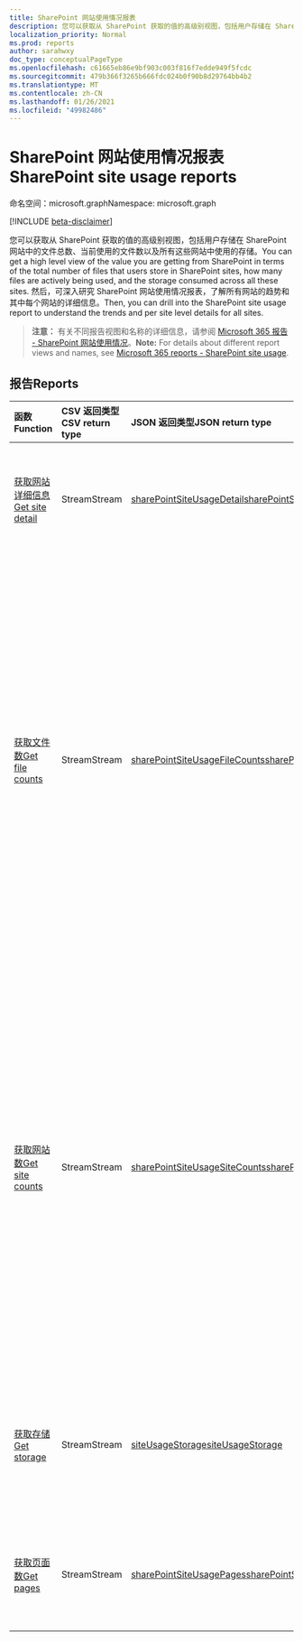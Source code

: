 ```yaml
---
title: SharePoint 网站使用情况报表
description: 您可以获取从 SharePoint 获取的值的高级别视图，包括用户存储在 SharePoint 网站中的文件总数、当前使用的文件数以及所有这些网站中使用的存储。 然后，可深入研究 SharePoint 网站使用情况报表，了解所有网站的趋势和其中每个网站的详细信息。
localization_priority: Normal
ms.prod: reports
author: sarahwxy
doc_type: conceptualPageType
ms.openlocfilehash: c61665eb86e9bf903c003f816f7edde949f5fcdc
ms.sourcegitcommit: 479b366f3265b666fdc024b0f90b8d29764bb4b2
ms.translationtype: MT
ms.contentlocale: zh-CN
ms.lasthandoff: 01/26/2021
ms.locfileid: "49982486"
---
```

# <a name="sharepoint-site-usage-reports"></a><span data-ttu-id="9bc5a-104">SharePoint 网站使用情况报表</span><span class="sxs-lookup"><span data-stu-id="9bc5a-104">SharePoint site usage reports</span></span>

<span data-ttu-id="9bc5a-105">命名空间：microsoft.graph</span><span class="sxs-lookup"><span data-stu-id="9bc5a-105">Namespace: microsoft.graph</span></span>

[!INCLUDE [beta-disclaimer](../../includes/beta-disclaimer.md)]

<span data-ttu-id="9bc5a-106">您可以获取从 SharePoint 获取的值的高级别视图，包括用户存储在 SharePoint 网站中的文件总数、当前使用的文件数以及所有这些网站中使用的存储。</span><span class="sxs-lookup"><span data-stu-id="9bc5a-106">You can get a high level view of the value you are getting from SharePoint in terms of the total number of files that users store in SharePoint sites, how many files are actively being used, and the storage consumed across all these sites.</span></span> <span data-ttu-id="9bc5a-107">然后，可深入研究 SharePoint 网站使用情况报表，了解所有网站的趋势和其中每个网站的详细信息。</span><span class="sxs-lookup"><span data-stu-id="9bc5a-107">Then, you can drill into the SharePoint site usage report to understand the trends and per site level details for all sites.</span></span>

> <span data-ttu-id="9bc5a-108">**注意：** 有关不同报告视图和名称的详细信息，请参阅 [Microsoft 365 报告 - SharePoint 网站使用情况](https://support.office.com/client/SharePoint-site-usage-4ecfb843-e5d5-464d-8bf6-7ed512a9b213)。</span><span class="sxs-lookup"><span data-stu-id="9bc5a-108">**Note:** For details about different report views and names, see [Microsoft 365 reports - SharePoint site usage](https://support.office.com/client/SharePoint-site-usage-4ecfb843-e5d5-464d-8bf6-7ed512a9b213).</span></span>

## <a name="reports"></a><span data-ttu-id="9bc5a-109">报告</span><span class="sxs-lookup"><span data-stu-id="9bc5a-109">Reports</span></span>

| <span data-ttu-id="9bc5a-110">函数</span><span class="sxs-lookup"><span data-stu-id="9bc5a-110">Function</span></span>                                 | <span data-ttu-id="9bc5a-111">CSV 返回类型</span><span class="sxs-lookup"><span data-stu-id="9bc5a-111">CSV return type</span></span> | <span data-ttu-id="9bc5a-112">JSON 返回类型</span><span class="sxs-lookup"><span data-stu-id="9bc5a-112">JSON return type</span></span>                         | <span data-ttu-id="9bc5a-113">说明</span><span class="sxs-lookup"><span data-stu-id="9bc5a-113">Description</span></span>                              |
| :--------------------------------------- | :-------------- | :--------------------------------------- | ---------------------------------------- |
| [<span data-ttu-id="9bc5a-114">获取网站详细信息</span><span class="sxs-lookup"><span data-stu-id="9bc5a-114">Get site detail</span></span>](../api/reportroot-getsharepointsiteusagedetail.md) | <span data-ttu-id="9bc5a-115">Stream</span><span class="sxs-lookup"><span data-stu-id="9bc5a-115">Stream</span></span>          | [<span data-ttu-id="9bc5a-116">sharePointSiteUsageDetail</span><span class="sxs-lookup"><span data-stu-id="9bc5a-116">sharePointSiteUsageDetail</span></span>](../resources/sharepointsiteusagedetail.md) | <span data-ttu-id="9bc5a-117">获取 SharePoint 网站使用情况的详细信息。</span><span class="sxs-lookup"><span data-stu-id="9bc5a-117">Get details about SharePoint site usage.</span></span> |
| [<span data-ttu-id="9bc5a-118">获取文件数</span><span class="sxs-lookup"><span data-stu-id="9bc5a-118">Get file counts</span></span>](../api/reportroot-getsharepointsiteusagefilecounts.md) | <span data-ttu-id="9bc5a-119">Stream</span><span class="sxs-lookup"><span data-stu-id="9bc5a-119">Stream</span></span>          | [<span data-ttu-id="9bc5a-120">sharePointSiteUsageFileCounts</span><span class="sxs-lookup"><span data-stu-id="9bc5a-120">sharePointSiteUsageFileCounts</span></span>](../resources/sharepointsiteusagefilecounts.md) | <span data-ttu-id="9bc5a-121">获取跨所有网站的文件总数和活跃文件数。</span><span class="sxs-lookup"><span data-stu-id="9bc5a-121">Get the total number of files across all sites and the number of active files.</span></span> <span data-ttu-id="9bc5a-122">如果文件（用户或系统）在指定时间段内被保存、同步、修改或共享，则视为活跃文件（用户或系统）。</span><span class="sxs-lookup"><span data-stu-id="9bc5a-122">A file (user or system) is considered active if it has been saved, synced, modified, or shared within the specified time period.</span></span> |
| [<span data-ttu-id="9bc5a-123">获取网站数</span><span class="sxs-lookup"><span data-stu-id="9bc5a-123">Get site counts</span></span>](../api/reportroot-getsharepointsiteusagesitecounts.md) | <span data-ttu-id="9bc5a-124">Stream</span><span class="sxs-lookup"><span data-stu-id="9bc5a-124">Stream</span></span>          | [<span data-ttu-id="9bc5a-125">sharePointSiteUsageSiteCounts</span><span class="sxs-lookup"><span data-stu-id="9bc5a-125">sharePointSiteUsageSiteCounts</span></span>](../resources/sharepointsiteusagesitecounts.md) | <span data-ttu-id="9bc5a-126">获取跨所有网站的文件总数和活跃文件数。</span><span class="sxs-lookup"><span data-stu-id="9bc5a-126">Get the total number of files across all sites and the number of active files.</span></span> <span data-ttu-id="9bc5a-127">如果文件（用户或系统）在指定时间段内被保存、同步、修改或共享，则视为活跃文件（用户或系统）。</span><span class="sxs-lookup"><span data-stu-id="9bc5a-127">A file (user or system) is considered active if it has been saved, synced, modified, or shared within the specified time period.</span></span> |
| [<span data-ttu-id="9bc5a-128">获取存储</span><span class="sxs-lookup"><span data-stu-id="9bc5a-128">Get storage</span></span>](../api/reportroot-getsharepointsiteusagestorage.md) | <span data-ttu-id="9bc5a-129">Stream</span><span class="sxs-lookup"><span data-stu-id="9bc5a-129">Stream</span></span>          | [<span data-ttu-id="9bc5a-130">siteUsageStorage</span><span class="sxs-lookup"><span data-stu-id="9bc5a-130">siteUsageStorage</span></span>](../resources/siteusagestorage.md) | <span data-ttu-id="9bc5a-131">获取报表周期内分配和使用的存储趋势。</span><span class="sxs-lookup"><span data-stu-id="9bc5a-131">Get the trend of storage allocated and consumed during the reporting period.</span></span> |
| [<span data-ttu-id="9bc5a-132">获取页面数</span><span class="sxs-lookup"><span data-stu-id="9bc5a-132">Get pages</span></span>](../api/reportroot-getsharepointsiteusagepages.md) | <span data-ttu-id="9bc5a-133">Stream</span><span class="sxs-lookup"><span data-stu-id="9bc5a-133">Stream</span></span>          | [<span data-ttu-id="9bc5a-134">sharePointSiteUsagePages</span><span class="sxs-lookup"><span data-stu-id="9bc5a-134">sharePointSiteUsagePages</span></span>](../resources/sharepointsiteusagepages.md) | <span data-ttu-id="9bc5a-135">获取跨所有网站浏览的页面数。</span><span class="sxs-lookup"><span data-stu-id="9bc5a-135">Get the number of pages viewed across all sites.</span></span> |


